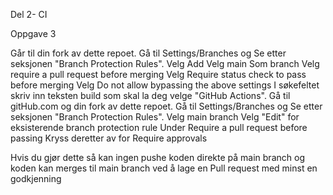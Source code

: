 Del 2- CI

Oppgave 3

Går til din fork av dette repoet.
Gå til Settings/Branches og Se etter seksjonen "Branch Protection Rules".
Velg Add
Velg main Som branch
Velg require a pull request before merging
Velg Require status check to pass before merging
Velg Do not allow bypassing the above settings
I søkefeltet skriv inn teksten build som skal la deg velge "GitHub Actions".
Gå til gitHub.com og din fork av dette repoet.
Gå til Settings/Branches og Se etter seksjonen "Branch Protection Rules".
Velg main branch
Velg "Edit" for eksisterende branch protection rule
Under Require a pull request before passing
Kryss deretter av for Require approvals

Hvis du gjør dette så kan ingen pushe koden direkte på main branch og koden kan merges til main branch 
ved å lage en Pull request med minst en godkjenning
